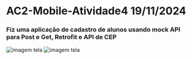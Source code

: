 # AC2-Mobile-Atividade4 19/11/2024

### Fiz uma aplicação de cadastro de alunos usando mock API para Post e Get, Retrofit e API de CEP
![imagem tela](./imagens/filme1.jpg)
![imagem tela](./imagens/filme2.jpg)
